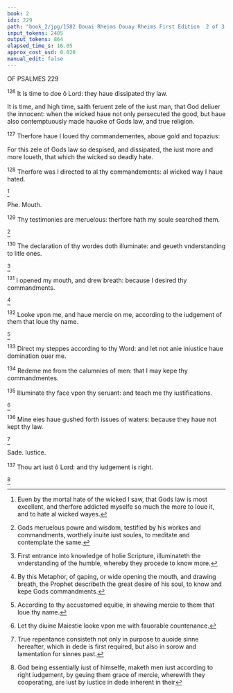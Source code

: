 ```yaml
---
book: 2
idx: 229
path: "book_2/jpg/1582 Douai Rheims Douay Rheims First Edition  2 of 3 1610 Old Testament.pdf-229.jpg"
input_tokens: 2405
output_tokens: 864
elapsed_time_s: 16.05
approx_cost_usd: 0.020
manual_edit: false
---
```

OF PSALMES                                229

<sup>126</sup> It is time to doe ô Lord: they haue dissipated thy law.

<aside>It is time, and high time, saith feruent zele of the iust man, that God deliuer the innocent: when the wicked haue not only persecuted the good, but haue also contemptuously made hauoke of Gods law, and true religion.</aside>

<sup>127</sup> Therfore haue I loued thy commandementes, aboue gold and topazius:

<aside>For this zele of Gods law so despised, and dissipated, the iust more and more loueth, that which the wicked so deadly hate.</aside>

<sup>128</sup> Therfore was I directed to al thy commandements: al wicked way I haue hated.

[^1]

Phe.        Mouth.

<sup>129</sup> Thy testimonies are meruelous: therfore hath my soule searched them.

[^2]

<sup>130</sup> The declaration of thy wordes doth illuminate: and geueth vnderstanding to litle ones.

[^3]

<sup>131</sup> I opened my mouth, and drew breath: because I desired thy commandments.

[^4]

<sup>132</sup> Looke vpon me, and haue mercie on me, according to the iudgement of them that loue thy name.

[^5]

<sup>133</sup> Direct my steppes according to thy Word: and let not anie iniustice haue domination ouer me.

<sup>134</sup> Redeme me from the calumnies of men: that I may kepe thy commandmentes.

<sup>135</sup> Illuminate thy face vpon thy seruant: and teach me thy iustifications.

[^6]

<sup>136</sup> Mine eies haue gushed forth issues of waters: because they haue not kept thy law.

[^7]

Sade.        Iustice.

<sup>137</sup> Thou art iust ô Lord: and thy iudgement is right.

[^8]

[^1]: Euen by the mortal hate of the wicked I saw, that Gods law is most excellent, and therfore addicted myselfe so much the more to loue it, and to hate al wicked wayes.

[^2]: Gods meruelous powre and wisdom, testified by his workes and commandments, worthely inuite iust soules, to meditate and contemplate the same.

[^3]: First entrance into knowledge of holie Scripture, illuminateth the vnderstanding of the humble, whereby they procede to know more.

[^4]: By this Metaphor, of gaping, or wide opening the mouth, and drawing breath, the Prophet describeth the great desire of his soul, to know and kepe Gods commandments.

[^5]: According to thy accustomed equitie, in shewing mercie to them that loue thy name.

[^6]: Let thy diuine Maiestie looke vpon me with fauorable countenance.

[^7]: True repentance consisteth not only in purpose to auoide sinne hereafter, which in dede is first required, but also in sorow and lamentation for sinnes past.

[^8]: God being essentially iust of himselfe, maketh men iust according to right iudgement, by geuing them grace of mercie, wherewith they cooperating, are iust by iustice in dede inherent in their